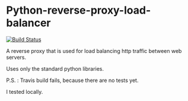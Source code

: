 # Python-reverse-proxy-load-balancer
[![Build Status](https://travis-ci.com/MelvinKool/reverse-proxy.svg?token=zNU6Xskzuk97ToD3MQvV&branch=master)](https://travis-ci.com/MelvinKool/reverse-proxy)

A reverse proxy that is used for load balancing http traffic between web servers.

Uses only the standard python libraries.

P.S. : Travis build fails, because there are no tests yet.

I tested locally.
